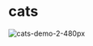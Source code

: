 # cats

![cats-demo-2-480px](https://user-images.githubusercontent.com/2119400/31835804-d473c512-b587-11e7-87b0-3c58ef91dfb8.gif)